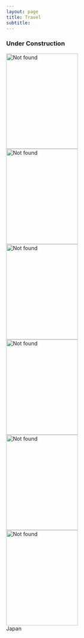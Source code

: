 ```yaml
---
layout: page
title: Travel
subtitle:
---
```

### Under Construction
<div id="slideshow">
	<div class="slide-fade">
		<div class="slide">
			<img src="{{ 'assets/img/japan/IMG_1001.jpg' | relative_url }}" alt="Not found" width="192" height="256"/>
		</div>
		<div class="slide">
			<img src="{{ 'assets/img/japan/IMG_1719.jpg' | relative_url }}" alt="Not found" width="192" height="256"/>
		</div>
		<div class="slide">
			<img src="{{ 'assets/img/japan/IMG_1776.jpg' | relative_url }}" alt="Not found" width="192" height="256"/>
		</div>
		<div class="slide">
			<img src="{{ 'assets/img/japan/IMG_1795.jpg' | relative_url }}" alt="Not found" width="192" height="256"/>
		</div>
		<div class="slide">
			<img src="{{ 'assets/img/japan/IMG_2120.jpg' | relative_url }}" alt="Not found" width="192" height="256"/>
		</div>
		<div class="slide">
			<img src="{{ 'assets/img/japan/IMG_2354.jpg' | relative_url }}" alt="Not found" width="192" height="256"/>
		</div>
		<div class="caption">Japan</div>
	</div>
</div>

<!--
<div id="slideshow">
<div class="slideshow-container">
  <div class="slide fade">
    <img src="assets/img/japan/IMG_1001.jpg" alt="Slide 1" />
  </div>
  <div class="slide fade">
    <img src="assets/img/japan/IMG_1719.jpg" alt="Slide 2" />
  </div>
  <div class="slide fade">
    <img src="assets/img/japan/IMG_1776.jpg" alt="Slide 3" />
  </div>
  <div class="slide fade">
    <img src="assets/img/japan/IMG_1795.jpg" alt="Slide 4" />	
  </div>
</div> 
</div>
-->

